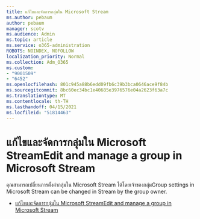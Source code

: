 ```yaml
---
title: แก้ไขและจัดการกลุ่มใน Microsoft Stream
ms.author: pebaum
author: pebaum
manager: scotv
ms.audience: Admin
ms.topic: article
ms.service: o365-administration
ROBOTS: NOINDEX, NOFOLLOW
localization_priority: Normal
ms.collection: Adm_O365
ms.custom:
- "9001509"
- "6452"
ms.openlocfilehash: 801c945a88b6edd09fb6c39b3bca0646ace9f84b
ms.sourcegitcommit: 8bc60ec34bc1e40685e3976576e04a2623f63a7c
ms.translationtype: MT
ms.contentlocale: th-TH
ms.lasthandoff: 04/15/2021
ms.locfileid: "51814463"
---
```

# <a name="edit-and-manage-a-group-in-microsoft-stream"></a><span data-ttu-id="03977-102">แก้ไขและจัดการกลุ่มใน Microsoft Stream</span><span class="sxs-lookup"><span data-stu-id="03977-102">Edit and manage a group in Microsoft Stream</span></span>

<span data-ttu-id="03977-103">คุณสามารถเปลี่ยนการตั้งค่ากลุ่มใน Microsoft Stream ได้โดยเจ้าของกลุ่ม</span><span class="sxs-lookup"><span data-stu-id="03977-103">Group settings in Microsoft Stream can be changed in Stream by the group owner.</span></span>  

- [<span data-ttu-id="03977-104">แก้ไขและจัดการกลุ่มใน Microsoft Stream</span><span class="sxs-lookup"><span data-stu-id="03977-104">Edit and manage a group in Microsoft Stream</span></span>](https://docs.microsoft.com/stream/portal-manage-groups)
